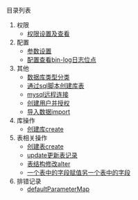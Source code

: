 目录列表

1.  权限
    -   [权限设置及查看](./authority/权限设置及查看.md)
2.  配置
    -   [参数设置](./setting/参数设置.md)
    -   [配置查看bin-log日志位点](./setting/配置查看bin-log日志位点.md)
3.  其他
    -   [数据库类型分类](./other/数据库类型分类.md)
    -   [通过sql脚本创建库表](./other/通过sql脚本创建库表.md)
    -   [mysql远程连接](./other/mysql远程连接.md)
    -   [创建用户并授权](./other/创建用户并授权.md)
    -   [导入数据import](./other/导入数据import.md)
4.  库操作
    -   [创建库create](./database/创建库create_database.md)
5.  表相关操作
    -   [创建表create](./table/创建表create_table.md)
    -   [update更新表记录](./table/update更新表记录.md)
    -   [表结构修改alter](./table/表结构修改alter.md)
    -   [一个表中的字段赋值另一个表中的字段](./table/表之间的字段赋值.md)
6.  排错记录
    -   [defaultParameterMap](./error/javashop连接出错.md)